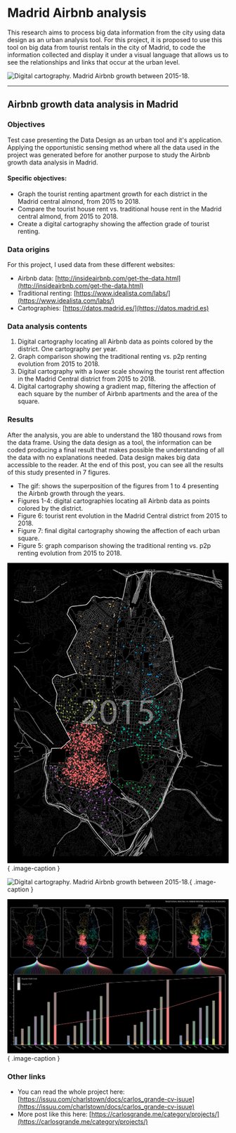 # Madrid Airbnb analysis

This research aims to process big data information from the city using data design as an urban analysis tool. For this project, it is proposed to use this tool on big data from tourist rentals in the city of Madrid, to code the information collected and display it under a visual language that allows us to see the relationships and links that occur at the urban level.

![Digital cartography. Madrid Airbnb growth between 2015-18.](https://carlosgrande.me/wp-content/uploads/2020/01/CartographyMockup.png)

---

## Airbnb growth data analysis in Madrid

### Objectives

Test case presenting the Data Design as an urban tool and it's application. Applying the opportunistic sensing method where all the data used in the project was generated before for another purpose to study the Airbnb growth data analysis in Madrid.

#### Specific objectives:

- Graph the tourist renting apartment growth for each district in the Madrid central almond, from 2015 to 2018.
- Compare the tourist house rent vs. traditional house rent in the Madrid central almond, from 2015 to 2018.
- Create a digital cartography showing the affection grade of tourist renting.

### Data origins

For this project, I used data from these different websites:

- Airbnb data: [http://insideairbnb.com/get-the-data.html](http://insideairbnb.com/get-the-data.html)
- Traditional renting: [https://www.idealista.com/labs/](https://www.idealista.com/labs/)
- Cartographies: [https://datos.madrid.es/](https://datos.madrid.es)

### Data analysis contents

1. Digital cartography locating all Airbnb data as points colored by the district. One cartography per year.
2. Graph comparison showing the traditional renting vs. p2p renting evolution from 2015 to 2018.
3. Digital cartography with a lower scale showing the tourist rent affection in the Madrid Central district from 2015 to 2018.
4. Digital cartography showing a gradient map, filtering the affection of each square by the number of Airbnb apartments and the area of the square.

### Results

After the analysis, you are able to understand the 180 thousand rows from the data frame. Using the data design as a tool, the information can be coded producing a final result that makes possible the understanding of all the data with no explanations needed. Data design makes big data accessible to the reader. At the end of this post, you can see all the results of this study presented in 7 figures.

- The gif: shows the superposition of the figures from 1 to 4 presenting the Airbnb growth through the years.
- Figures 1-4: digital cartographies locating all Airbnb data as points colored by the district.
- Figure 6: tourist rent evolution in the Madrid Central district from 2015 to 2018.
- Figure 7: final digital cartography showing the affection of each urban square.
- Figure 5: graph comparison showing the traditional renting vs. p2p renting evolution from 2015 to 2018.

<div class="gallery grid-1" markdown>

![Digital cartography. Madrid Airbnb growth between 2015-18.](../assets/images/projects/airbnb-animation.gif){ .image-caption }

![Digital cartography. Madrid Airbnb growth between 2015-18.](../assets/images/projects/airbnb-digital-cartography.png){ .image-caption }

![Digital cartography. Madrid Airbnb growth between 2015-18.](../assets/images/projects/airbnb-evolution-1518.png){ .image-caption }

</div>


### Other links

- You can read the whole project here: [https://issuu.com/charlstown/docs/carlos_grande-cv-isuue](https://issuu.com/charlstown/docs/carlos_grande-cv-isuue)
- More post like this here: [https://carlosgrande.me/category/projects/](https://carlosgrande.me/category/projects/)
